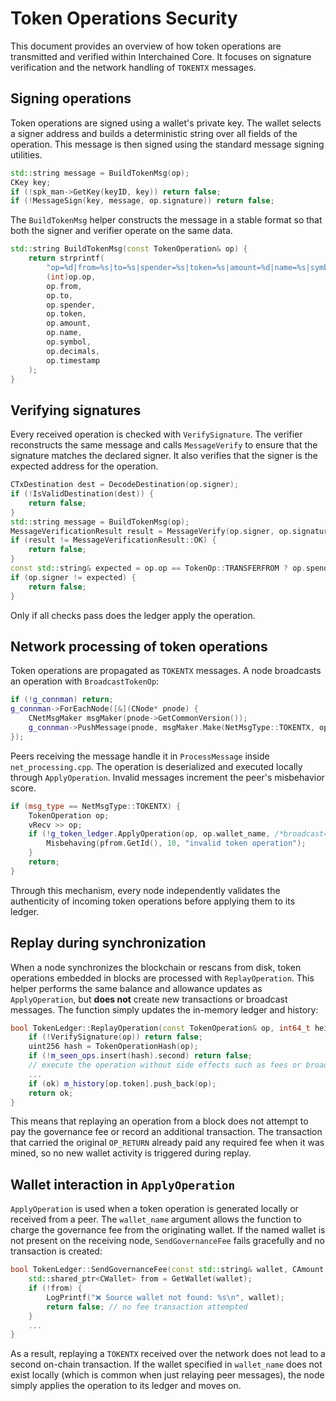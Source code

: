 # Token Operations Security

This document provides an overview of how token operations are transmitted and verified within Interchained Core. It focuses on signature verification and the network handling of `TOKENTX` messages.

## Signing operations

Token operations are signed using a wallet's private key. The wallet selects a signer address and builds a deterministic string over all fields of the operation. This message is then signed using the standard message signing utilities.

```cpp
std::string message = BuildTokenMsg(op);
CKey key;
if (!spk_man->GetKey(keyID, key)) return false;
if (!MessageSign(key, message, op.signature)) return false;
```

The `BuildTokenMsg` helper constructs the message in a stable format so that both the signer and verifier operate on the same data.

```cpp
std::string BuildTokenMsg(const TokenOperation& op) {
    return strprintf(
        "op=%d|from=%s|to=%s|spender=%s|token=%s|amount=%d|name=%s|symbol=%s|decimals=%d|timestamp=%d",
        (int)op.op,
        op.from,
        op.to,
        op.spender,
        op.token,
        op.amount,
        op.name,
        op.symbol,
        op.decimals,
        op.timestamp
    );
}
```

## Verifying signatures

Every received operation is checked with `VerifySignature`. The verifier reconstructs the same message and calls `MessageVerify` to ensure that the signature matches the declared signer. It also verifies that the signer is the expected address for the operation.

```cpp
CTxDestination dest = DecodeDestination(op.signer);
if (!IsValidDestination(dest)) {
    return false;
}
std::string message = BuildTokenMsg(op);
MessageVerificationResult result = MessageVerify(op.signer, op.signature, message);
if (result != MessageVerificationResult::OK) {
    return false;
}
const std::string& expected = op.op == TokenOp::TRANSFERFROM ? op.spender : op.from;
if (op.signer != expected) {
    return false;
}
```

Only if all checks pass does the ledger apply the operation.

## Network processing of token operations

Token operations are propagated as `TOKENTX` messages. A node broadcasts an operation with `BroadcastTokenOp`:

```cpp
if (!g_connman) return;
g_connman->ForEachNode([&](CNode* pnode) {
    CNetMsgMaker msgMaker(pnode->GetCommonVersion());
    g_connman->PushMessage(pnode, msgMaker.Make(NetMsgType::TOKENTX, op));
});
```

Peers receiving the message handle it in `ProcessMessage` inside `net_processing.cpp`. The operation is deserialized and executed locally through `ApplyOperation`. Invalid messages increment the peer's misbehavior score.

```cpp
if (msg_type == NetMsgType::TOKENTX) {
    TokenOperation op;
    vRecv >> op;
    if (!g_token_ledger.ApplyOperation(op, op.wallet_name, /*broadcast=*/false)) {
        Misbehaving(pfrom.GetId(), 10, "invalid token operation");
    }
    return;
}
```

Through this mechanism, every node independently validates the authenticity of incoming token operations before applying them to its ledger.

## Replay during synchronization

When a node synchronizes the blockchain or rescans from disk, token operations
embedded in blocks are processed with `ReplayOperation`. This helper performs
the same balance and allowance updates as `ApplyOperation`, but **does not**
create new transactions or broadcast messages. The function simply updates the
in-memory ledger and history:

```cpp
bool TokenLedger::ReplayOperation(const TokenOperation& op, int64_t height) {
    if (!VerifySignature(op)) return false;
    uint256 hash = TokenOperationHash(op);
    if (!m_seen_ops.insert(hash).second) return false;
    // execute the operation without side effects such as fees or broadcast
    ...
    if (ok) m_history[op.token].push_back(op);
    return ok;
}
```

This means that replaying an operation from a block does not attempt to pay the
governance fee or record an additional transaction. The transaction that carried
the original `OP_RETURN` already paid any required fee when it was mined, so no
new wallet activity is triggered during replay.

## Wallet interaction in `ApplyOperation`

`ApplyOperation` is used when a token operation is generated locally or received
from a peer. The `wallet_name` argument allows the function to charge the
governance fee from the originating wallet. If the named wallet is not present
on the receiving node, `SendGovernanceFee` fails gracefully and no transaction is
created:

```cpp
bool TokenLedger::SendGovernanceFee(const std::string& wallet, CAmount fee) {
    std::shared_ptr<CWallet> from = GetWallet(wallet);
    if (!from) {
        LogPrintf("❌ Source wallet not found: %s\n", wallet);
        return false; // no fee transaction attempted
    }
    ...
}
```

As a result, replaying a `TOKENTX` received over the network does not lead to a
second on-chain transaction. If the wallet specified in `wallet_name` does not
exist locally (which is common when just relaying peer messages), the node simply
applies the operation to its ledger and moves on.
